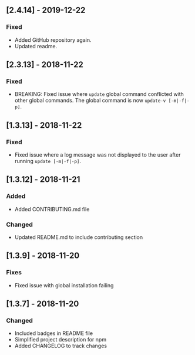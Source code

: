 ## [2.4.14] - 2019-12-22

### Fixed

- Added GitHub repository again.
- Updated readme.

## [2.3.13] - 2018-11-22

### Fixed

- BREAKING: Fixed issue where `update` global command conflicted with other global commands. The global command is now `update-v [-m|-f|-p]`.

## [1.3.13] - 2018-11-22

### Fixed

- Fixed issue where a log message was not displayed to the user after running `update [-m|-f|-p]`.

## [1.3.12] - 2018-11-21

### Added

- Added CONTRIBUTING.md file

### Changed

- Updated README.md to include contributing section

## [1.3.9] - 2018-11-20

### Fixes

- Fixed issue with global installation failing

## [1.3.7] - 2018-11-20

### Changed

- Included badges in README file
- Simplified project description for npm
- Added CHANGELOG to track changes
